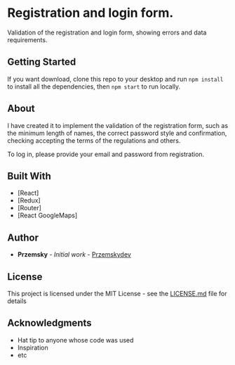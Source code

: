 # Registration and login form.

Validation of the registration and login form, showing errors and data requirements.

## Getting Started

If you want download, clone this repo to your desktop and run `npm install` to install all the dependencies, then `npm start` to run locally.

## About

I have created it to implement the validation of the registration form, such as the minimum length of names, the correct password style and confirmation, checking accepting the terms of the regulations and others.

To log in, please provide your email and password from registration.

## Built With

* [React]
* [Redux]
* [Router]
* [React GoogleMaps]

## Author

* **Przemsky** - *Initial work* - [Przemskydev](https://github.com/Przemskydev)


## License

This project is licensed under the MIT License - see the [LICENSE.md](LICENSE.md) file for details

## Acknowledgments

* Hat tip to anyone whose code was used
* Inspiration
* etc

